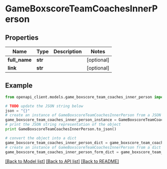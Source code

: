 # GameBoxscoreTeamCoachesInnerPerson


## Properties

Name | Type | Description | Notes
------------ | ------------- | ------------- | -------------
**full_name** | **str** |  | [optional] 
**link** | **str** |  | [optional] 

## Example

```python
from openapi_client.models.game_boxscore_team_coaches_inner_person import GameBoxscoreTeamCoachesInnerPerson

# TODO update the JSON string below
json = "{}"
# create an instance of GameBoxscoreTeamCoachesInnerPerson from a JSON string
game_boxscore_team_coaches_inner_person_instance = GameBoxscoreTeamCoachesInnerPerson.from_json(json)
# print the JSON string representation of the object
print GameBoxscoreTeamCoachesInnerPerson.to_json()

# convert the object into a dict
game_boxscore_team_coaches_inner_person_dict = game_boxscore_team_coaches_inner_person_instance.to_dict()
# create an instance of GameBoxscoreTeamCoachesInnerPerson from a dict
game_boxscore_team_coaches_inner_person_form_dict = game_boxscore_team_coaches_inner_person.from_dict(game_boxscore_team_coaches_inner_person_dict)
```
[[Back to Model list]](../README.md#documentation-for-models) [[Back to API list]](../README.md#documentation-for-api-endpoints) [[Back to README]](../README.md)



